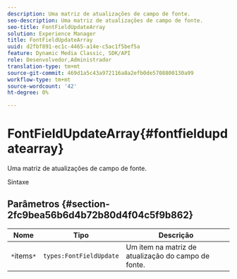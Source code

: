 ```yaml
---
description: Uma matriz de atualizações de campo de fonte.
seo-description: Uma matriz de atualizações de campo de fonte.
seo-title: FontFieldUpdateArray
solution: Experience Manager
title: FontFieldUpdateArray
uuid: d2fbf891-ec1c-4465-a14e-c5ac1f5bef5a
feature: Dynamic Media Classic, SDK/API
role: Desenvolvedor,Administrador
translation-type: tm+mt
source-git-commit: 469d1a5c43a972116a8a2efb0de5708800130a99
workflow-type: tm+mt
source-wordcount: '42'
ht-degree: 0%

---
```



# FontFieldUpdateArray{#fontfieldupdatearray}

Uma matriz de atualizações de campo de fonte.

Sintaxe

## Parâmetros {#section-2fc9bea56b6d4b72b80d4f04c5f9b862}

| Nome | Tipo | Descrição |
|---|---|---|
| `*`items`*` | `types:FontFieldUpdate` | Um item na matriz de atualização do campo de fonte. |


